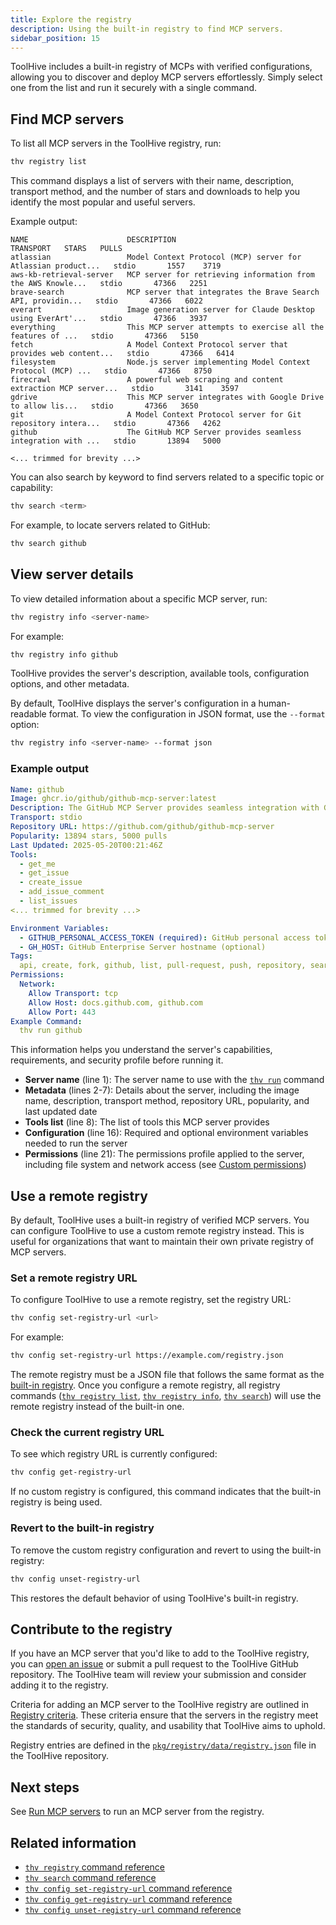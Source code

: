 ```yaml
---
title: Explore the registry
description: Using the built-in registry to find MCP servers.
sidebar_position: 15
---
```


ToolHive includes a built-in registry of MCPs with verified configurations,
allowing you to discover and deploy MCP servers effortlessly. Simply select one
from the list and run it securely with a single command.

## Find MCP servers

To list all MCP servers in the ToolHive registry, run:

```bash
thv registry list
```

This command displays a list of servers with their name, description, transport
method, and the number of stars and downloads to help you identify the most
popular and useful servers.

Example output:

```text
NAME                      DESCRIPTION                                                    TRANSPORT   STARS   PULLS
atlassian                 Model Context Protocol (MCP) server for Atlassian product...   stdio       1557    3719
aws-kb-retrieval-server   MCP server for retrieving information from the AWS Knowle...   stdio       47366   2251
brave-search              MCP server that integrates the Brave Search API, providin...   stdio       47366   6022
everart                   Image generation server for Claude Desktop using EverArt'...   stdio       47366   3937
everything                This MCP server attempts to exercise all the features of ...   stdio       47366   5150
fetch                     A Model Context Protocol server that provides web content...   stdio       47366   6414
filesystem                Node.js server implementing Model Context Protocol (MCP) ...   stdio       47366   8750
firecrawl                 A powerful web scraping and content extraction MCP server...   stdio       3141    3597
gdrive                    This MCP server integrates with Google Drive to allow lis...   stdio       47366   3650
git                       A Model Context Protocol server for Git repository intera...   stdio       47366   4262
github                    The GitHub MCP Server provides seamless integration with ...   stdio       13894   5000

<... trimmed for brevity ...>
```

You can also search by keyword to find servers related to a specific topic or
capability:

```bash
thv search <term>
```

For example, to locate servers related to GitHub:

```bash
thv search github
```

## View server details

To view detailed information about a specific MCP server, run:

```bash
thv registry info <server-name>
```

For example:

```bash
thv registry info github
```

ToolHive provides the server's description, available tools, configuration
options, and other metadata.

By default, ToolHive displays the server's configuration in a human-readable
format. To view the configuration in JSON format, use the `--format` option:

```bash
thv registry info <server-name> --format json
```

### Example output

```yaml {1,8,16,21} showLineNumbers
Name: github
Image: ghcr.io/github/github-mcp-server:latest
Description: The GitHub MCP Server provides seamless integration with GitHub APIs, enabling advanced automation and interaction capabilities for developers and tools
Transport: stdio
Repository URL: https://github.com/github/github-mcp-server
Popularity: 13894 stars, 5000 pulls
Last Updated: 2025-05-20T00:21:46Z
Tools:
  - get_me
  - get_issue
  - create_issue
  - add_issue_comment
  - list_issues
<... trimmed for brevity ...>

Environment Variables:
  - GITHUB_PERSONAL_ACCESS_TOKEN (required): GitHub personal access token with appropriate permissions
  - GH_HOST: GitHub Enterprise Server hostname (optional)
Tags:
  api, create, fork, github, list, pull-request, push, repository, search, update, issues
Permissions:
  Network:
    Allow Transport: tcp
    Allow Host: docs.github.com, github.com
    Allow Port: 443
Example Command:
  thv run github
```

This information helps you understand the server's capabilities, requirements,
and security profile before running it.

- **Server name** (line 1): The server name to use with the
  [`thv run`](../reference/cli/thv_run.md) command
- **Metadata** (lines 2-7): Details about the server, including the image name,
  description, transport method, repository URL, popularity, and last updated
  date
- **Tools list** (line 8): The list of tools this MCP server provides
- **Configuration** (line 16): Required and optional environment variables
  needed to run the server
- **Permissions** (line 21): The permissions profile applied to the server,
  including file system and network access (see
  [Custom permissions](./custom-permissions.md))

## Use a remote registry

By default, ToolHive uses a built-in registry of verified MCP servers. You can
configure ToolHive to use a custom remote registry instead. This is useful for
organizations that want to maintain their own private registry of MCP servers.

### Set a remote registry URL

To configure ToolHive to use a remote registry, set the registry URL:

```bash
thv config set-registry-url <url>
```

For example:

```bash
thv config set-registry-url https://example.com/registry.json
```

The remote registry must be a JSON file that follows the same format as the
[built-in registry](https://github.com/stacklok/toolhive/blob/main/pkg/registry/data/registry.json).
Once you configure a remote registry, all registry commands
([`thv registry list`](../reference/cli/thv_registry_list.md),
[`thv registry info`](../reference/cli/thv_registry_info.md),
[`thv search`](../reference/cli/thv_search.md)) will use the remote registry
instead of the built-in one.

### Check the current registry URL

To see which registry URL is currently configured:

```bash
thv config get-registry-url
```

If no custom registry is configured, this command indicates that the built-in
registry is being used.

### Revert to the built-in registry

To remove the custom registry configuration and revert to using the built-in
registry:

```bash
thv config unset-registry-url
```

This restores the default behavior of using ToolHive's built-in registry.

## Contribute to the registry

If you have an MCP server that you'd like to add to the ToolHive registry, you
can [open an issue](https://github.com/stacklok/toolhive/issues) or submit a
pull request to the ToolHive GitHub repository. The ToolHive team will review
your submission and consider adding it to the registry.

Criteria for adding an MCP server to the ToolHive registry are outlined in
[Registry criteria](../concepts/registry-criteria.md). These criteria ensure
that the servers in the registry meet the standards of security, quality, and
usability that ToolHive aims to uphold.

Registry entries are defined in the
[`pkg/registry/data/registry.json`](https://github.com/stacklok/toolhive/blob/main/pkg/registry/data/registry.json)
file in the ToolHive repository.

## Next steps

See [Run MCP servers](./run-mcp-servers.mdx) to run an MCP server from the
registry.

## Related information

- [`thv registry` command reference](../reference/cli/thv_registry.md)
- [`thv search` command reference](../reference/cli/thv_search.md)
- [`thv config set-registry-url` command reference](../reference/cli/thv_config_set-registry-url.md)
- [`thv config get-registry-url` command reference](../reference/cli/thv_config_get-registry-url.md)
- [`thv config unset-registry-url` command reference](../reference/cli/thv_config_unset-registry-url.md)

